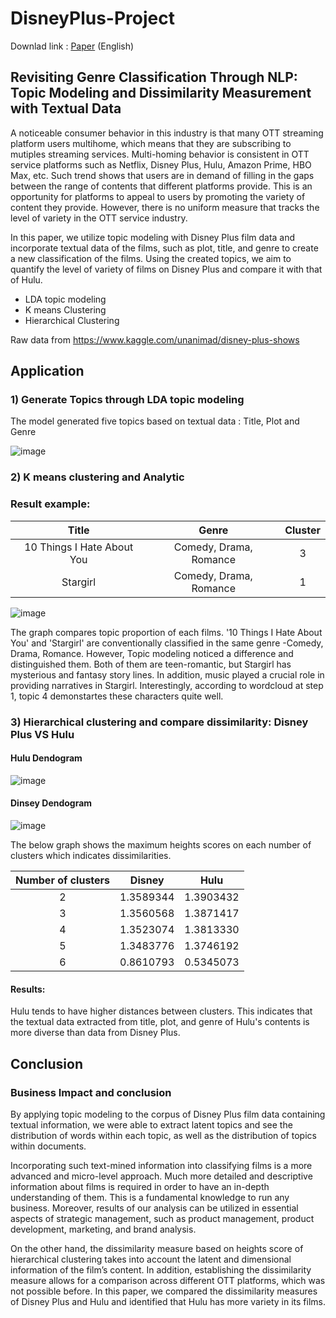 # DisneyPlus-Project

Downlad link : [Paper](https://github.com/Yeni-Hwang/DisneyPlus_Project/raw/main/Paper_OTT(Over-the-top)%20Content%20Textual%20Clustering%20and%20Dissimilarity%20.pdf) (English)

## Revisiting Genre Classification Through NLP: Topic Modeling and Dissimilarity Measurement with Textual Data

A noticeable consumer behavior in this industry is that many OTT streaming platform users multihome, which means that they are subscribing to mutiples streaming services. Multi-homing behavior is consistent in OTT service platforms such as Netflix, Disney Plus, Hulu, Amazon Prime, HBO Max, etc. Such trend shows that users are in demand of filling in the gaps between the range of contents that different platforms provide. This is an opportunity for platforms to appeal to users by promoting the variety of content they provide. However, there is no uniform measure that tracks the level of variety in the OTT service industry. 

In this paper, we utilize topic modeling with Disney Plus film data and incorporate textual data of the films, such as plot, title, and genre to create a new classification of the films. Using the created topics, we aim to quantify the level of variety of films on Disney Plus and compare it with that of Hulu.

- LDA topic modeling
- K means Clustering
- Hierarchical Clustering

Raw data from https://www.kaggle.com/unanimad/disney-plus-shows

## Application
### 1) Generate Topics through LDA topic modeling
The model generated five topics based on textual data : Title, Plot and Genre

![image](https://user-images.githubusercontent.com/78137937/152575073-d1b65e31-6440-4516-bdc3-578af6a53515.png)

### 2) K means clustering and Analytic

### Result example: 
| **Title** | **Genre** | **Cluster** |
|:--------:|:--------:|:--------:|
| 10 Things I Hate About You | Comedy, Drama, Romance | 3 |
| Stargirl | Comedy, Drama, Romance | 1 | 


![image](https://user-images.githubusercontent.com/78137937/152579001-9f7cc45a-98a0-4812-8c74-bca2a734fb45.png)

The graph compares topic proportion of each films. '10 Things I Hate About You' and 'Stargirl' are conventionally classified in the same genre -Comedy, Drama, Romance. However, Topic modeling noticed a difference and distinguished them. Both of them are teen-romantic, but Stargirl has mysterious and fantasy story lines. In addition, music played a crucial role in providing narratives in Stargirl. Interestingly, according to wordcloud at step 1, topic 4 demonstartes these characters quite well.

### 3) Hierarchical clustering and compare dissimilarity: Disney Plus VS Hulu

#### Hulu Dendogram

![image](https://user-images.githubusercontent.com/78137937/152580732-db20d78e-7e1a-4dc0-854c-6436af45c129.png)

#### Dinsey Dendogram

![image](https://user-images.githubusercontent.com/78137937/152581201-e564d24d-1034-4f83-8ec6-a62e0e84abf6.png)

The below graph shows the maximum heights scores on each number of clusters which indicates dissimilarities.

| **Number of clusters** | **Disney** | **Hulu** |
|:--------:|:--------:|:--------:|
2 |	1.3589344	|1.3903432
3 |	1.3560568	|1.3871417
4 |	1.3523074	|1.3813330
5 |	1.3483776	|1.3746192
6 |	0.8610793	|0.5345073

#### Results:
Hulu tends to have higher distances between clusters. This indicates that the textual data extracted from title, plot, and genre of Hulu's contents is more diverse than data from Disney Plus. 

## Conclusion
### Business Impact and conclusion
By applying topic modeling to the corpus of Disney Plus film data containing textual information, we were able to extract latent topics and see the distribution of words within each topic, as well as the distribution of topics within documents. 

Incorporating such text-mined information into classifying films is a more advanced and micro-level approach. Much more detailed and descriptive information about films is required  in order to have an in-depth understanding of them. This is a fundamental knowledge to run any business. Moreover, results of our analysis can be utilized in essential aspects of strategic management, such as product management, product development, marketing, and brand analysis.

On the other hand, the dissimilarity measure based on heights score of hierarchical clustering takes into account the latent and dimensional information of the film’s content. In addition, establishing the dissimilarity measure allows for a comparison across different OTT platforms, which was not possible before. In this paper, we compared the dissimilarity measures of Disney Plus and Hulu and identified that Hulu has more variety in its films. 
